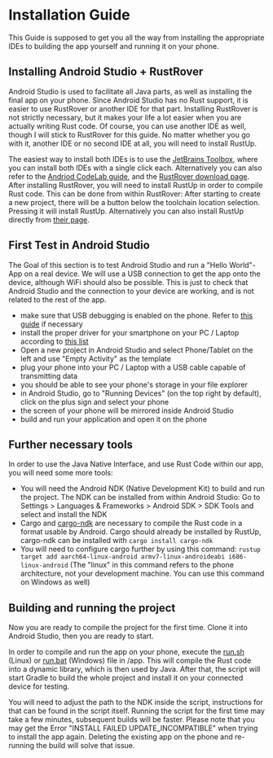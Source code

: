 # Installation Guide
This Guide is supposed to get you all the way from installing the appropriate IDEs to building the app yourself and running it on your phone.

## Installing Android Studio + RustRover
Android Studio is used to facilitate all Java parts, as well as installing the final app on your phone. Since Android Studio has no Rust support, it is easier to use RustRover or another IDE for that part. Installing RustRover is not strictly necessary, but it makes your life a lot easier when you are actually writing Rust code. Of course, you can use another IDE as well, though I will stick to RustRover for this guide. No matter whether you go with it, another IDE or no second IDE at all, you will need to install RustUp.

The easiest way to install both IDEs is to use the [JetBrains Toolbox](https://www.jetbrains.com/de-de/toolbox-app/), where you can install both IDEs with a single click each.
Alternatively you can also refer to the [Andriod CodeLab guide](https://developer.android.com/codelabs/basic-android-kotlin-compose-install-android-studio#0), and the [RustRover download page](https://www.jetbrains.com/rust/nextversion/).
After installing RustRover, you will need to install RustUp in order to compile Rust code. This can be done from within RustRover: After starting to create a new project, there will be a button below the toolchain location selection. Pressing it will install RustUp. Alternatively you can also install RustUp directly from [their page](https://rustup.rs/).


## First Test in Android Studio
The Goal of this section is to test Android Studio and run a "Hello World"-App on a real device. We will use a USB connection to get the app onto the device, although WiFi should also be possible.
This is just to check that Android Studio and the connection to your device are working, and is not related to the rest of the app.
- make sure that USB debugging is enabled on the phone. Refer to [this guide](https://developer.android.com/studio/debug/dev-options) if necessary
- install the proper driver for your smartphone on your PC / Laptop according to [this list](https://developer.android.com/studio/run/oem-usb#Drivers)
- Open a new project in Android Studio and select Phone/Tablet on the left and use "Empty Activity" as the template
- plug your phone into your PC / Laptop with a USB cable capable of transmitting data
- you should be able to see your phone's storage in your file explorer
- in Android Studio, go to "Running Devices" (on the top right by default), click on the plus sign and select your phone
- the screen of your phone will be mirrored inside Android Studio
- build and run your application and open it on the phone

## Further necessary tools
In order to use the Java Native Interface, and use Rust Code within our app, you will need some more tools:
- You will need the Android NDK (Native Development Kit) to build and run the project. The NDK can be installed from within Android Studio: Go to Settings > Languages & Frameworks > Android SDK > SDK Tools and select and install the NDK
- Cargo and [cargo-ndk](https://docs.rs/crate/cargo-ndk/3.5.4) are necessary to compile the Rust code in a format usable by Android. Cargo should already be installed by RustUp, cargo-ndk can be installed with `cargo install cargo-ndk`
- You will need to configure cargo further by using this command: `rustup target add aarch64-linux-android armv7-linux-androideabi i686-linux-android` (The "linux" in this command refers to the phone architecture, not your development machine. You can use this command on Windows as well)

## Building and running the project
Now you are ready to compile the project for the first time. Clone it into Android Studio, then you are ready to start.

In order to compile and run the app on your phone, execute the [run.sh](/app/run.sh) (Linux) or [run.bat](/app/run.bat) (Windows) file in /app. This will compile the Rust code into a dynamic library, which is then used by Java. After that, the script will start Gradle to build the whole project and install it on your connected device for testing.

You will need to adjust the path to the NDK inside the script, instructions for that can be found in the script itself. Running the script for the first time may take a few minutes, subsequent builds will be faster. Please note that you may get the Error "INSTALL FAILED UPDATE_INCOMPATIBLE" when trying to install the app again. Deleting the existing app on the phone and re-running the build will solve that issue.
